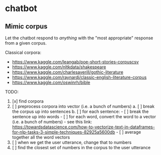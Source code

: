 # chatbot

## Mimic corpus

Let the chatbot respond to *anything* with the "most appropriate" response from a given corpus.

Classical corpora:

- https://www.kaggle.com/leangab/poe-short-stories-corpuscsv
- https://www.kaggle.com/nltkdata/shakespeare
- https://www.kaggle.com/charlesaverill/gothic-literature
- https://www.kaggle.com/raynardj/classic-english-literature-corpus 
- https://www.kaggle.com/oswinrh/bible 

TODO:

1. [x] find corpora
2. [ ] preprocess corpora into vector (i.e. a bunch of numbers)
    a. [ ] break the corpus up into sentences
    b. [ ] for each sentence:
        - [ ] break the sentence up into words
        - [ ] for each word, convert the word to a vector (i.e. a bunch of numbers) - see this link: https://towardsdatascience.com/how-to-vectorize-text-in-dataframes-for-nlp-tasks-3-simple-techniques-82925a5600db
        - [ ] average together all the word vectors
3. [ ] when we get the user utterance, change that to numbers
4. [ ] find the closest set of numbers in the corpus to the user utterance
